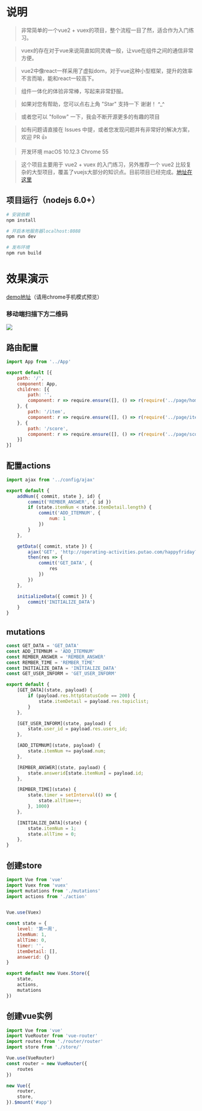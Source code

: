 # 说明

>  非常简单的一个vue2 + vuex的项目，整个流程一目了然，适合作为入门练习。

>  vuex的存在对于vue来说简直如同灵魂一般，让vue在组件之间的通信非常方便。

>  vue2中像react一样采用了虚拟dom，对于vue这种小型框架，提升的效率不言而喻，能和react一较高下。

>  组件一体化的体验非常棒，写起来非常舒服。

>  如果对您有帮助，您可以点右上角 "Star" 支持一下 谢谢！ ^_^

>  或者您可以 "follow" 一下，我会不断开源更多的有趣的项目

>  如有问题请直接在 Issues 中提，或者您发现问题并有非常好的解决方案，欢迎 PR 👍

>  开发环境 macOS 10.12.3  Chrome 55

>  这个项目主要用于 vue2 + vuex 的入门练习，另外推荐一个 vue2 比较复杂的大型项目，覆盖了vuejs大部分的知识点。目前项目已经完成。[地址在这里](https://github.com/bailicangdu/vue2-elm)


## 项目运行（nodejs 6.0+）
``` bash
# 安装依赖
npm install

# 开启本地服务器localhost:8088
npm run dev

# 发布环境
npm run build
```



# 效果演示


[demo地址](http://test.fe.ptdev.cn/happyfri/)（请用chrome手机模式预览）
   
### 移动端扫描下方二维码

![](https://github.com/bailicangdu/vue2-happyfri/blob/master/src/images/ewm.png)




## 路由配置
```js
import App from '../App'

export default [{
    path: '/',
    component: App,
    children: [{
        path: '',
        component: r => require.ensure([], () => r(require('../page/home')), 'home')
    }, {
        path: '/item',
        component: r => require.ensure([], () => r(require('../page/item')), 'item')
    }, {
        path: '/score',
        component: r => require.ensure([], () => r(require('../page/score')), 'score')
    }]
}]

```



## 配置actions
```js
import ajax from '../config/ajax'

export default {
	addNum({ commit, state }, id) {
		commit('REMBER_ANSWER', { id })
		if (state.itemNum < state.itemDetail.length) {
			commit('ADD_ITEMNUM', {
				num: 1
			})
		}
	},

	getData({ commit, state }) {
		ajax('GET', 'http://operating-activities.putao.com/happyfriday?active_topic_id=4').
		then(res => {
			commit('GET_DATA', {
				res
			})
		})
	},

	initializeData({ commit }) {
		commit('INITIALIZE_DATA')
	}
}

```


## mutations
```js
const GET_DATA = 'GET_DATA'
const ADD_ITEMNUM = 'ADD_ITEMNUM'
const REMBER_ANSWER = 'REMBER_ANSWER'
const REMBER_TIME = 'REMBER_TIME'
const INITIALIZE_DATA = 'INITIALIZE_DATA'
const GET_USER_INFORM = 'GET_USER_INFORM'

export default {
	[GET_DATA](state, payload) {
		if (payload.res.httpStatusCode == 200) {
			state.itemDetail = payload.res.topiclist;
		}
	},

	[GET_USER_INFORM](state, payload) {
		state.user_id = payload.res.users_id;
	},

	[ADD_ITEMNUM](state, payload) {
		state.itemNum += payload.num;
	},

	[REMBER_ANSWER](state, payload) {
		state.answerid[state.itemNum] = payload.id;
	},

	[REMBER_TIME](state) {
		state.timer = setInterval(() => {
			state.allTime++;
		}, 1000)
	},

	[INITIALIZE_DATA](state) {
		state.itemNum = 1;
		state.allTime = 0;
	},
}
```

## 创建store
```js
import Vue from 'vue'
import Vuex from 'vuex'
import mutations from './mutations'
import actions from './action'


Vue.use(Vuex)

const state = {
	level: '第一周',
	itemNum: 1,
	allTime: 0,
	timer: '',
	itemDetail: [],
	answerid: {}
}

export default new Vuex.Store({
	state,
	actions,
	mutations
})
```


## 创建vue实例
```js
import Vue from 'vue'
import VueRouter from 'vue-router'
import routes from './router/router'
import store from './store/'

Vue.use(VueRouter)
const router = new VueRouter({
	routes
})

new Vue({
	router,
	store,
}).$mount('#app')
```

